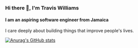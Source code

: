 ### Hi there 👋, I'm Travis Williams
#### I am an aspiring software engineer from Jamaica 

I care deeply about building things that improve people's lives. 

[![Anurag's GitHub stats](https://github-readme-stats.vercel.app/api?username=traviswilliams997)](https://github.com/anuraghazra/github-readme-stats)

<!--
**traviswilliams997/traviswilliams997** is a ✨ _special_ ✨ repository because its `README.md` (this file) appears on your GitHub profile.

Here are some ideas to get you started:

- 🔭 I’m currently working on ...
- 🌱 I’m currently learning ...
- 👯 I’m looking to collaborate on ...
- 🤔 I’m looking for help with ...
- 💬 Ask me about ...
- 📫 How to reach me: ...
- 😄 Pronouns: ...
- ⚡ Fun fact: ...
-->
